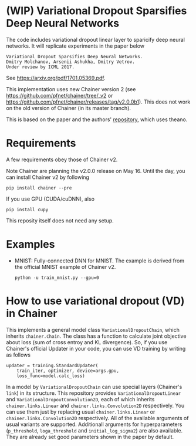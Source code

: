 # (WIP) Variational Dropout Sparsifies Deep Neural Networks
The code includes variational dropout linear layer to sparicify deep neural networks.
It will replicate experiments in the paper below  
```
Variational Dropout Sparsifies Deep Neural Networks.  
Dmitry Molchanov, Arsenii Ashukha, Dmitry Vetrov.  
Under review by ICML 2017.
```

See https://arxiv.org/pdf/1701.05369.pdf.

This implementation uses new Chainer version 2 (see https://github.com/pfnet/chainer/tree/_v2 or https://github.com/pfnet/chainer/releases/tag/v2.0.0b1).
This does not work on the old version of Chainer (in its master branch).

This is based on the paper and the authors' [repository](https://github.com/ars-ashuha/variational-dropout-sparsifies-dnn), which uses theano.

# Requirements

A few requirements obey those of Chainer v2.

Note Chainer are planning the v2.0.0 release on May 16.
Until the day, you can install Chainer v2 by following  
```
pip install chainer --pre
```
If you use GPU (CUDA/cuDNN), also  
```
pip install cupy
```

This reposity itself does not need any setup.

# Examples

- MNIST: Fully-connected DNN for MNIST. The example is derived from the official MNIST example of Chainer v2.  
  ```
  python -u train_mnist.py --gpu=0
  ```

# How to use variational dropout (VD) in Chainer

This implements a general model class `VariationalDropoutChain`, which inherits `chainer.Chain`.
The class has a function to calculate joint objective about loss (sum of cross entroy and KL divergence).
So, if you use Chainer's official Updater in your code, you can use VD training by writing as follows
```
updater = training.StandardUpdater(
    train_iter, optimizer, device=args.gpu,
    loss_func=model.calc_loss)
```

In a model by `VariationalDropoutChain` can use special layers (Chainer's `link`) in its structure.
This repository provides `VariationalDropoutLinear` and `VariationalDropoutConvolution2D`,
each of which inherits `chainer.links.Linear` and `chainer.links.Convolution2D` respectively.
You can use them just by replacing usual `chainer.links.Linear` or `chainer.links.Convolution2D` respectively.
All of the available arguments of usual variants are supported.
Additionall arguments for hyperparameters
(`p_threshold`, `loga_threshold` and `initial_log_sigma2`) are also available.
They are already set good parameters shown in the paper by default.
